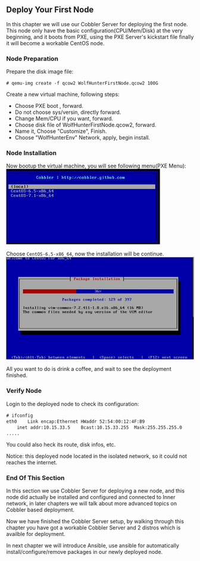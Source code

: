 ## Deploy Your First Node
In this chapter we will use our Cobbler Server for deploying the first node. This node only have the basic configuration(CPU/Mem/Disk) at the very beginning, and it boots from PXE, using the PXE Server's kickstart file finally it will become a workable CentOS node.   

### Node Preparation
Prepare the disk image file:   

```
# qemu-img create -f qcow2 WolfHunterFirstNode.qcow2 100G
```

Create a new virtual machine, following steps:   
* Choose PXE boot , forward. 
* Do not choose sys/versin, directly forward.
* Change Mem/CPU if you want, forward.
* Choose disk file of WolfHunterFirstNode.qcow2, forward.
* Name it, Choose "Customize", Finish. 
* Choose "WolfHunterEnv" Network, apply, begin install.  

### Node Installation
Now bootup the virtual machine, you will see following menu(PXE Menu):    
![/images/2015_07_20_19_47_34_413x202.jpg](/images/2015_07_20_19_47_34_413x202.jpg)   

Choose `CentOS-6.5-x86_64`, now the installation will be continue.  
![/images/2015_07_20_19_49_39_550x300.jpg](/images/2015_07_20_19_49_39_550x300.jpg)   

All you want to do is drink a coffee, and wait to see the deployment finished.   

### Verify Node
Login to the deployed node to check its configuration:   

```
# ifconfig
eth0 	Link encap:Ethernet	HWaddr 52:54:00:12:4F:B9
	inet addr:10.15.33.5	Bcast:10.15.33.255	Mask:255.255.255.0
.....
```
You could also heck its route, disk infos, etc.   

Notice: this deployed node located in the isolated network, so it could not reaches the internet.    

### End Of This Section
In this section we use Cobbler Server for deploying a new node, and this node did actually be installed and configured and connected to Inner network, in later chapters we will talk about more advanced topics on Cobbler based deployment. 

Now we have finished the Cobbler Server setup, by walking through this chapter you have got a workable Cobbler Server and 2 distros which is availble for deployment. 

In next chapter we will introduce Ansible, use ansible for automatically install/configure/remove packages in our newly deployed node.   
